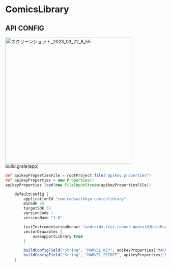 # ComicsLibrary


## API CONFIG
<img width="396" alt="スクリーンショット_2023_03_22_8_55" src="https://user-images.githubusercontent.com/47273077/226767782-9478410d-c439-43dc-9d4a-ad662b6cecf6.png">
build.grale(app)

```gradle
def apikeyPropertiesFile = rootProject.file("apikey.properties")
def apikeyProperties = new Properties()
apikeyProperties.load(new FileInputStream(apikeyPropertiesFile))

    defaultConfig {
        applicationId "com.codewithkyo.comicslibrary"
        minSdk 24
        targetSdk 32
        versionCode 1
        versionName "1.0"

        testInstrumentationRunner "androidx.test.runner.AndroidJUnitRunner"
        vectorDrawables {
            useSupportLibrary true
        }

        buildConfigField("String", "MARVEL_KEY", apikeyProperties['MARVEL_KEY'])
        buildConfigField("String", "MARVEL_SECRET", apikeyProperties['MARVEL_SECRET'])
    }
```


